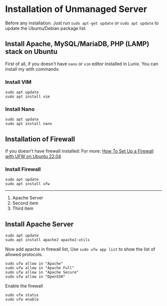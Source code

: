 # Installation of Unmanaged Server

Before any installation. Just run ```sudo apt-get update``` or ```sudo apt update``` to update the Ubuntu/Debian package list.

## Install Apache, MySQL/MariaDB, PHP (LAMP) stack on Ubuntu

First of all, if you doesn't have ```nano``` or ```vim``` editor installed in Lunix. You can install my with commands:

### Install VIM

```install vim command
sudo apt update
sudo apt install vim
```

### Install Nano

```install nano command
sudo apt update
sudo apt install nano
```

## Installation of Firewall

If you doesn't have firewall installed: 
For more: [How To Set Up a Firewall with UFW on Ubuntu 22.04](https://www.digitalocean.com/community/tutorials/how-to-set-up-a-firewall-with-ufw-on-ubuntu-22-04)

### Install Firewall

```install firewall command
sudo apt update
sudo apt install ufw
```

---

1. Apache Server
2. Second item
3. Third item

## Install Apache Server

```install apache server
sudo apt update
sudo apt install apache2 apache2-utils
```

Now add apache in firewall list, Use ```sudo ufw app list``` to show the list of allowed protocols.

```add apache in firewall list
sudo ufw allow in "Apache"
sudo ufw allow in "Apache Full"
sudo ufw allow in "Apache Secure"
sudo ufw allow in "OpenSSH"
```

Enable the firewall

```text
sudo ufw status
sudo ufw enable
```

